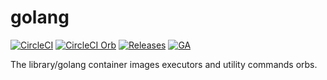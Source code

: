 # golang

[![CircleCI][circleci-badge]][circleci] [![CircleCI Orb][orb-badge]][orb] [![Releases][release-badge]][release] [![GA][ga-badge]][ga]

The library/golang container images executors and utility commands orbs.


<!-- badge links -->
[circleci]: https://circleci.com/gh/circleci-orb/workflows/golang
[orb]: https://circleci.com/orbs/registry/orb/cci-orb/golang
[release]: https://github.com/circleci-orb/golang/releases
[ga]: https://github.com/circleci-orb/circleci-orb

[circleci-badge]: https://img.shields.io/circleci/project/github/circleci-orb/golang/master.svg?style=for-the-badge&label=CIRCLECI&logo=circleci
[orb-badge]: https://img.shields.io/badge/ORB-CCI--ORB/GOLANG-2579A5.svg?style=for-the-badge&logo=circleci
[release-badge]: https://img.shields.io/github/release/circleci-orb/golang.svg?style=for-the-badge&logo=github
[ga-badge]: https://gh-ga-beacon.appspot.com/UA-89201129-1/circleci-orb/golang?pixel&useReferer
